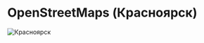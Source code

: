 # OpenStreetMaps (Красноярск)

![Красноярск](https://github.com/materov/KRSK_OSM/blob/main/KRSK.png?raw=true)
